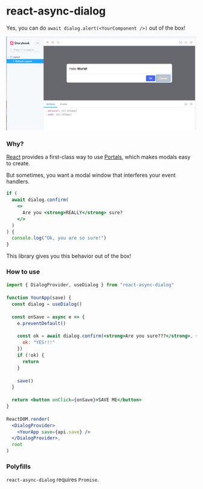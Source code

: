 # react-async-dialog

Yes, you can do `await dialog.alert(<YourComponent />)` out of the box!

![storybook.png](./README/storybook.png)

### Why?

[React](https://github.com/facebook/react) provides a first-class way to use [Portals](https://reactjs.org/docs/portals.html), which makes modals easy to create.

But sometimes, you want a modal window that interferes your event handlers.

```jsx
if (
  await dialog.confirm(
    <>
      Are you <strong>REALLY</strong> sure?
    </>
  )
) {
  console.log("Ok, you are so sure!")
}
```

This library gives you this behavior out of the box!

### How to use

```jsx
import { DialogProvider, useDialog } from "react-async-dialog"

function YourApp(save) {
  const dialog = useDialog()

  const onSave = async e => {
    e.preventDefault()

    const ok = await dialog.confirm(<strong>Are you sure???</strong>, {
      ok: "YES!!!"
    })
    if (!ok) {
      return
    }

    save()
  }

  return <button onClick={onSave}>SAVE ME</button>
}

ReactDOM.render(
  <DialogProvider>
    <YourApp save={api.save} />
  </DialogProvider>,
  root
)
```

### Polyfills

`react-async-dialog` requires `Promise`.
